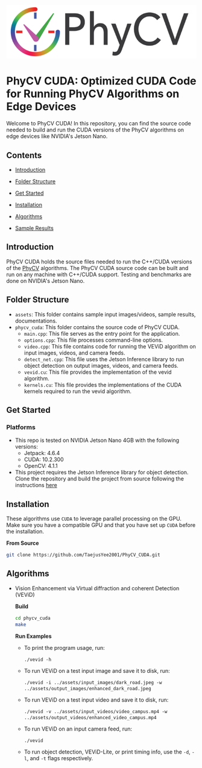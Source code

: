 <p align="center">
  <img src="assets/misc/phycv_logo.png">
</p>

# PhyCV CUDA: Optimized CUDA Code for Running PhyCV Algorithms on Edge Devices

Welcome to PhyCV CUDA! In this repository, you can find the source code needed to build and run the CUDA versions of the PhyCV algorithms on edge devices like NVIDIA's Jetson Nano. 

## Contents

* [Introduction](#introduction)

* [Folder Structure](#folder-structure)

* [Get Started](#get-started)

* [Installation](#installation)

* [Algorithms](#algorithms)

* [Sample Results](#sample-results)

## Introduction 

PhyCV CUDA holds the source files needed to run the C++/CUDA versions of the [PhyCV](https://github.com/JalaliLabUCLA/phycv/) algorithms. The PhyCV CUDA source code can be built and run on any machine with C++/CUDA support. Testing and benchmarks are done on NVIDIA's Jetson Nano. 

## Folder Structure

- `assets`: This folder contains sample input images/videos, sample results, documentations.
- `phycv_cuda`: This folder contains the source code of PhyCV CUDA.
  - `main.cpp`: This file serves as the entry point for the application.
  - `options.cpp`: This file processes command-line options.
  - `video.cpp`: This file contains code for running the VEViD algorithm on input images, videos, and camera feeds.
  - `detect_net.cpp`: This file uses the Jetson Inference library to run object detection on output images, videos, and camera feeds. 
  - `vevid.cu`: This file provides the implementation of the vevid algorithm.
  - `kernels.cu`: This file provides the implementations of the CUDA kernels required to run the vevid algorithm. 

## Get Started

### Platforms 
- This repo is tested on NVIDIA Jetson Nano 4GB with the following versions:
  - Jetpack: 4.6.4
  - CUDA: 10.2.300
  - OpenCV: 4.1.1
- This project requires the Jetson Inference library for object detection. Clone the repository and build the project from source following the instructions [here](https://github.com/dusty-nv/jetson-inference/blob/master/docs/building-repo-2.md)

## Installation

These algorithms use `CUDA` to leverage parallel processing on the GPU. Make sure you have a compatible GPU and that you have set up `CUDA` before the installation. 

**From Source**

```bash
git clone https://github.com/TaejusYee2001/PhyCV_CUDA.git
```
## Algorithms

* Vision Enhancement via Virtual diffraction and coherent Detection (VEViD)

  **Build**
  ```bash
  cd phycv_cuda
  make
  ```
  **Run Examples**
  - To print the program usage, run: 
    ```
    ./vevid -h
    ```
  - To run VEViD on a test input image and save it to disk, run:
    ```
    ./vevid -i ../assets/input_images/dark_road.jpeg -w ../assets/output_images/enhanced_dark_road.jpeg
    ```
  - To run VEViD on a test input video and save it to disk, run:
    ```
    ./vevid -v ../assets/input_videos/video_campus.mp4 -w ../assets/output_videos/enhanced_video_campus.mp4
    ```
  - To run VEViD on an input camera feed, run:
    ```
    ./vevid
    ```
  - To run object detection, VEViD-Lite, or print timing info, use the ```-d```, ```-l```, and ```-t``` flags respectively. 
